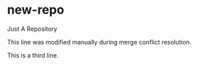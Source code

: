 # new-repo
Just A Repository

This line was modified manually during merge conflict resolution.

This is a third line.
